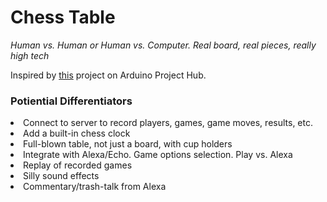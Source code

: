 # Chess Table
<i>Human vs. Human or Human vs. Computer.  Real board, real pieces, really high tech</i>

Inspired by <a href="https://create.arduino.cc/projecthub/Maxchess/wooden-chess-board-with-piece-recognition-872ffb?ref=search&ref_id=chess&offset=0">this</a> project on Arduino Project Hub.

<h3>Potiential Differentiators</h3>
<list>
<li>Connect to server to record players, games, game moves, results, etc.</li>
<li>Add a built-in chess clock</li>
<li>Full-blown table, not just a board, with cup holders</li>
<li>Integrate with Alexa/Echo.  Game options selection. Play vs. Alexa</li>
<li>Replay of recorded games</li>
<li>Silly sound effects</li>
<li>Commentary/trash-talk from Alexa</li>
</list>
